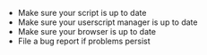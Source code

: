 * Make sure your script is up to date
* Make sure your userscript manager is up to date
* Make sure your browser is up to date
* File a bug report if problems persist